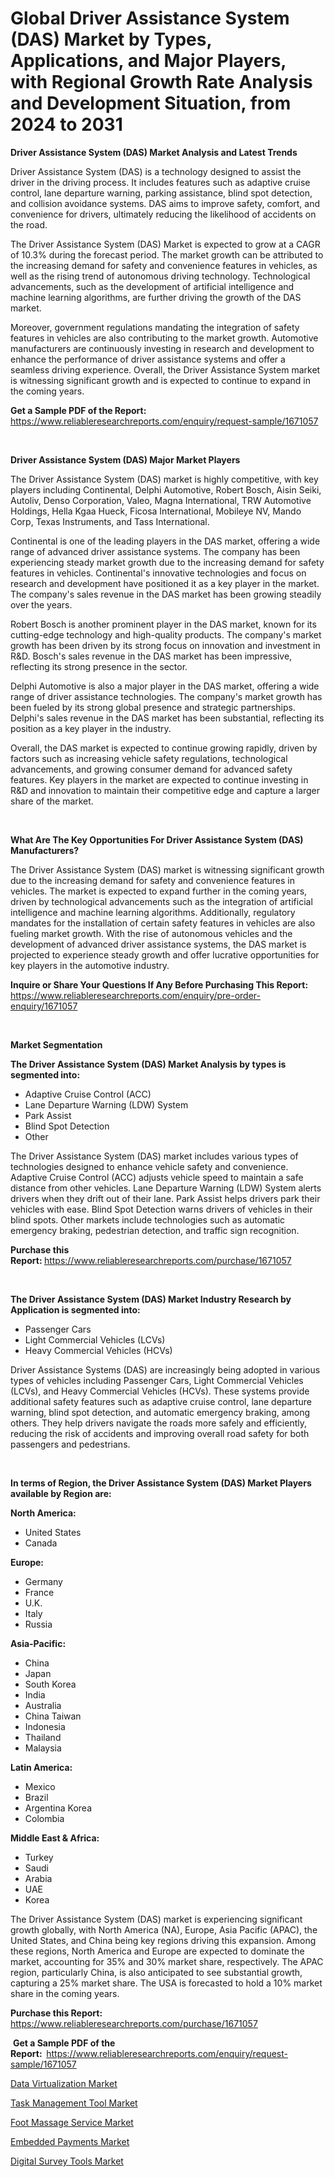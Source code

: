 <p><h1>Global Driver Assistance System (DAS) Market by Types, Applications, and Major Players, with Regional Growth Rate Analysis and Development Situation, from 2024 to 2031</h1></p><p><strong>Driver Assistance System (DAS) Market Analysis and Latest Trends</strong></p>
<p><p>Driver Assistance System (DAS) is a technology designed to assist the driver in the driving process. It includes features such as adaptive cruise control, lane departure warning, parking assistance, blind spot detection, and collision avoidance systems. DAS aims to improve safety, comfort, and convenience for drivers, ultimately reducing the likelihood of accidents on the road. </p><p>The Driver Assistance System (DAS) Market is expected to grow at a CAGR of 10.3% during the forecast period. The market growth can be attributed to the increasing demand for safety and convenience features in vehicles, as well as the rising trend of autonomous driving technology. Technological advancements, such as the development of artificial intelligence and machine learning algorithms, are further driving the growth of the DAS market. </p><p>Moreover, government regulations mandating the integration of safety features in vehicles are also contributing to the market growth. Automotive manufacturers are continuously investing in research and development to enhance the performance of driver assistance systems and offer a seamless driving experience. Overall, the Driver Assistance System market is witnessing significant growth and is expected to continue to expand in the coming years.</p></p>
<p><strong>Get a Sample PDF of the Report:&nbsp;</strong> <a href="https://www.reliableresearchreports.com/enquiry/request-sample/1671057">https://www.reliableresearchreports.com/enquiry/request-sample/1671057</a></p>
<p>&nbsp;</p>
<p><strong>Driver Assistance System (DAS) Major Market Players</strong></p>
<p><p>The Driver Assistance System (DAS) market is highly competitive, with key players including Continental, Delphi Automotive, Robert Bosch, Aisin Seiki, Autoliv, Denso Corporation, Valeo, Magna International, TRW Automotive Holdings, Hella Kgaa Hueck, Ficosa International, Mobileye NV, Mando Corp, Texas Instruments, and Tass International.</p><p>Continental is one of the leading players in the DAS market, offering a wide range of advanced driver assistance systems. The company has been experiencing steady market growth due to the increasing demand for safety features in vehicles. Continental's innovative technologies and focus on research and development have positioned it as a key player in the market. The company's sales revenue in the DAS market has been growing steadily over the years.</p><p>Robert Bosch is another prominent player in the DAS market, known for its cutting-edge technology and high-quality products. The company's market growth has been driven by its strong focus on innovation and investment in R&D. Bosch's sales revenue in the DAS market has been impressive, reflecting its strong presence in the sector.</p><p>Delphi Automotive is also a major player in the DAS market, offering a wide range of driver assistance technologies. The company's market growth has been fueled by its strong global presence and strategic partnerships. Delphi's sales revenue in the DAS market has been substantial, reflecting its position as a key player in the industry.</p><p>Overall, the DAS market is expected to continue growing rapidly, driven by factors such as increasing vehicle safety regulations, technological advancements, and growing consumer demand for advanced safety features. Key players in the market are expected to continue investing in R&D and innovation to maintain their competitive edge and capture a larger share of the market.</p></p>
<p>&nbsp;</p>
<p><strong>What Are The Key Opportunities For Driver Assistance System (DAS) Manufacturers?</strong></p>
<p><p>The Driver Assistance System (DAS) market is witnessing significant growth due to the increasing demand for safety and convenience features in vehicles. The market is expected to expand further in the coming years, driven by technological advancements such as the integration of artificial intelligence and machine learning algorithms. Additionally, regulatory mandates for the installation of certain safety features in vehicles are also fueling market growth. With the rise of autonomous vehicles and the development of advanced driver assistance systems, the DAS market is projected to experience steady growth and offer lucrative opportunities for key players in the automotive industry.</p></p>
<p><strong>Inquire or Share Your Questions If Any Before Purchasing This Report:</strong> <a href="https://www.reliableresearchreports.com/enquiry/pre-order-enquiry/1671057">https://www.reliableresearchreports.com/enquiry/pre-order-enquiry/1671057</a></p>
<p>&nbsp;</p>
<p><strong>Market Segmentation</strong></p>
<p><strong>The Driver Assistance System (DAS) Market Analysis by types is segmented into:</strong></p>
<p><ul><li>Adaptive Cruise Control (ACC)</li><li>Lane Departure Warning (LDW) System</li><li>Park Assist</li><li>Blind Spot Detection</li><li>Other</li></ul></p>
<p><p>The Driver Assistance System (DAS) market includes various types of technologies designed to enhance vehicle safety and convenience. Adaptive Cruise Control (ACC) adjusts vehicle speed to maintain a safe distance from other vehicles. Lane Departure Warning (LDW) System alerts drivers when they drift out of their lane. Park Assist helps drivers park their vehicles with ease. Blind Spot Detection warns drivers of vehicles in their blind spots. Other markets include technologies such as automatic emergency braking, pedestrian detection, and traffic sign recognition.</p></p>
<p><strong>Purchase this Report:&nbsp;</strong><a href="https://www.reliableresearchreports.com/purchase/1671057">https://www.reliableresearchreports.com/purchase/1671057</a></p>
<p>&nbsp;</p>
<p><strong>The Driver Assistance System (DAS) Market Industry Research by Application is segmented into:</strong></p>
<p><ul><li>Passenger Cars</li><li>Light Commercial Vehicles (LCVs)</li><li>Heavy Commercial Vehicles (HCVs)</li></ul></p>
<p><p>Driver Assistance Systems (DAS) are increasingly being adopted in various types of vehicles including Passenger Cars, Light Commercial Vehicles (LCVs), and Heavy Commercial Vehicles (HCVs). These systems provide additional safety features such as adaptive cruise control, lane departure warning, blind spot detection, and automatic emergency braking, among others. They help drivers navigate the roads more safely and efficiently, reducing the risk of accidents and improving overall road safety for both passengers and pedestrians.</p></p>
<p>&nbsp;</p>
<p><strong>In terms of Region, the Driver Assistance System (DAS) Market Players available by Region are:</strong></p>
<p>
    <p> <strong> North America: </strong>
        <ul>
            <li>United States</li>
            <li>Canada</li>
        </ul>
        </p> 
    <p> <strong> Europe: </strong>
        <ul>
            <li>Germany</li>
            <li>France</li>
            <li>U.K.</li>
            <li>Italy</li>
            <li>Russia</li>
        </ul>
        </p> 
    <p> <strong> Asia-Pacific: </strong>
        <ul>
            <li>China</li>
            <li>Japan</li>
            <li>South Korea</li>
            <li>India</li>
            <li>Australia</li>
            <li>China Taiwan</li>
            <li>Indonesia</li>
            <li>Thailand</li>
            <li>Malaysia</li>
        </ul>
        </p> 
    <p> <strong> Latin America: </strong>
        <ul>
            <li>Mexico</li>
            <li>Brazil</li>
            <li>Argentina Korea</li>
            <li>Colombia</li>
        </ul>
        </p> 
    <p> <strong> Middle East & Africa: </strong>
        <ul>
            <li>Turkey</li>
            <li>Saudi</li>
            <li>Arabia</li>
            <li>UAE</li>
            <li>Korea</li>
        </ul>
    </p>
    </p>
<p><p>The Driver Assistance System (DAS) market is experiencing significant growth globally, with North America (NA), Europe, Asia Pacific (APAC), the United States, and China being key regions driving this expansion. Among these regions, North America and Europe are expected to dominate the market, accounting for 35% and 30% market share, respectively. The APAC region, particularly China, is also anticipated to see substantial growth, capturing a 25% market share. The USA is forecasted to hold a 10% market share in the coming years.</p></p>
<p><strong>Purchase this Report: </strong><a href="https://www.reliableresearchreports.com/purchase/1671057">https://www.reliableresearchreports.com/purchase/1671057</a></p>
<p>&nbsp;<strong>Get a Sample PDF of the Report:&nbsp;&nbsp;</strong><a href="https://www.reliableresearchreports.com/enquiry/request-sample/1671057">https://www.reliableresearchreports.com/enquiry/request-sample/1671057</a></p>
<p><strong></strong></p>
<p><p><a href="https://medium.com/@malcomw102036/data-virtualization-market-trends-and-market-analysis-forecasted-for-period-2024-2031-d56d776590c8">Data Virtualization Market</a></p><p><a href="https://medium.com/@damorgan64868/task-management-tool-market-outlook-industry-overview-and-forecast-2024-to-2031-588135697239">Task Management Tool Market</a></p><p><a href="https://medium.com/@damorgan64868/foot-massage-service-market-trends-forecast-and-competitive-analysis-to-2031-6e4849a6495c">Foot Massage Service Market</a></p><p><a href="https://medium.com/@peterm12562/embedded-payments-market-size-cagr-trends-2024-2030-cab6a589a90b">Embedded Payments Market</a></p><p><a href="https://medium.com/@peterm12562/decoding-digital-survey-tools-market-metrics-market-share-trends-and-growth-patterns-a631eea1a47b">Digital Survey Tools Market</a></p></p>